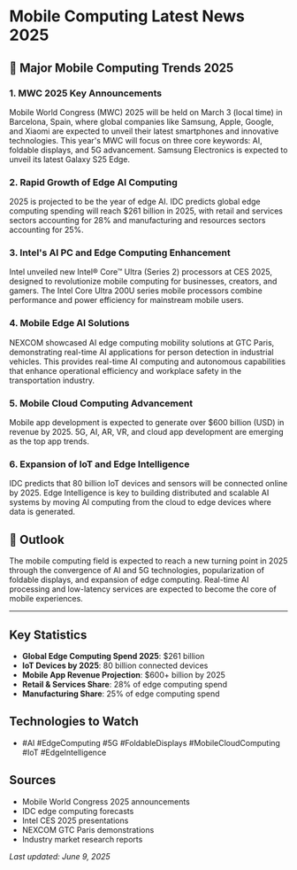 # Mobile Computing Latest News 2025

## 🚀 Major Mobile Computing Trends 2025

### **1. MWC 2025 Key Announcements**
Mobile World Congress (MWC) 2025 will be held on March 3 (local time) in Barcelona, Spain, where global companies like Samsung, Apple, Google, and Xiaomi are expected to unveil their latest smartphones and innovative technologies. This year's MWC will focus on three core keywords: AI, foldable displays, and 5G advancement. Samsung Electronics is expected to unveil its latest Galaxy S25 Edge.

### **2. Rapid Growth of Edge AI Computing**
2025 is projected to be the year of edge AI. IDC predicts global edge computing spending will reach $261 billion in 2025, with retail and services sectors accounting for 28% and manufacturing and resources sectors accounting for 25%.

### **3. Intel's AI PC and Edge Computing Enhancement**
Intel unveiled new Intel® Core™ Ultra (Series 2) processors at CES 2025, designed to revolutionize mobile computing for businesses, creators, and gamers. The Intel Core Ultra 200U series mobile processors combine performance and power efficiency for mainstream mobile users.

### **4. Mobile Edge AI Solutions**
NEXCOM showcased AI edge computing mobility solutions at GTC Paris, demonstrating real-time AI applications for person detection in industrial vehicles. This provides real-time AI computing and autonomous capabilities that enhance operational efficiency and workplace safety in the transportation industry.

### **5. Mobile Cloud Computing Advancement**
Mobile app development is expected to generate over $600 billion (USD) in revenue by 2025. 5G, AI, AR, VR, and cloud app development are emerging as the top app trends.

### **6. Expansion of IoT and Edge Intelligence**
IDC predicts that 80 billion IoT devices and sensors will be connected online by 2025. Edge Intelligence is key to building distributed and scalable AI systems by moving AI computing from the cloud to edge devices where data is generated.

## 🔮 Outlook

The mobile computing field is expected to reach a new turning point in 2025 through the convergence of AI and 5G technologies, popularization of foldable displays, and expansion of edge computing. Real-time AI processing and low-latency services are expected to become the core of mobile experiences.

---

## Key Statistics
- **Global Edge Computing Spend 2025**: $261 billion
- **IoT Devices by 2025**: 80 billion connected devices
- **Mobile App Revenue Projection**: $600+ billion by 2025
- **Retail & Services Share**: 28% of edge computing spend
- **Manufacturing Share**: 25% of edge computing spend

## Technologies to Watch
- #AI #EdgeComputing #5G #FoldableDisplays #MobileCloudComputing #IoT #EdgeIntelligence

## Sources
- Mobile World Congress 2025 announcements
- IDC edge computing forecasts
- Intel CES 2025 presentations
- NEXCOM GTC Paris demonstrations
- Industry market research reports

*Last updated: June 9, 2025*